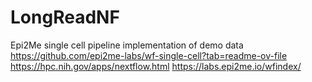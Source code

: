 # LongReadNF
Epi2Me single cell pipeline implementation of demo data
https://github.com/epi2me-labs/wf-single-cell?tab=readme-ov-file
https://hpc.nih.gov/apps/nextflow.html
https://labs.epi2me.io/wfindex/

